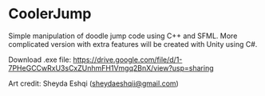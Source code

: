 # CoolerJump
Simple manipulation of doodle jump code using C++ and SFML. 
More complicated version with extra features will be created with Unity using C#.

Download .exe file: https://drive.google.com/file/d/1-7PHeGCCwRxU3sCxZUnhmFH1Vmgq2BnX/view?usp=sharing

Art credit: Sheyda Eshqi (sheydaeshqii@gmail.com)
